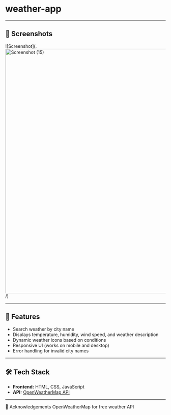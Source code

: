 # weather-app

---

## 📸 Screenshots

<!-- Add screenshots if available -->
![Screenshot](.<img width="1366" height="768" alt="Screenshot (15)" src="https://github.com/user-attachments/assets/d672f665-13fe-4442-9d3b-378edd9c25c6" />
/)

---

## 🚀 Features

- Search weather by city name
- Displays temperature, humidity, wind speed, and weather description
- Dynamic weather icons based on conditions
- Responsive UI (works on mobile and desktop)
- Error handling for invalid city names

---

## 🛠️ Tech Stack

- **Frontend:** HTML, CSS, JavaScript
- **API:** [OpenWeatherMap API](https://openweathermap.org/current)

---






🙌 Acknowledgements
OpenWeatherMap for free weather API











